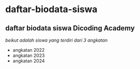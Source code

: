 daftar-biodata-siswa
==
daftar biodata siswa Dicoding Academy
--
*beikut adalah siswa yang terdiri dari 3 angkatan*
- angkatan 2022
- angkatan 2023
- angkatan 2024
